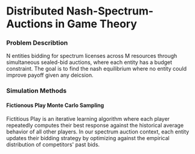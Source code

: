 # Distributed Nash-Spectrum-Auctions in Game Theory

### Problem Describtion 
N entities bidding for spectrum licenses across M resources through simultaneous sealed-bid auctions, where each entity has a budget constraint. The goal is to find the nash equilibrium where no entity could improve payoff given any deicsion.

### Simulation Methods
#### Fictionous Play Monte Carlo Sampling
Fictitious Play is an iterative learning algorithm where each player repeatedly computes their best response against the historical average behavior of all other players. In our spectrum auction context, each entity updates their bidding strategy by optimizing against the empirical distribution of competitors' past bids.

